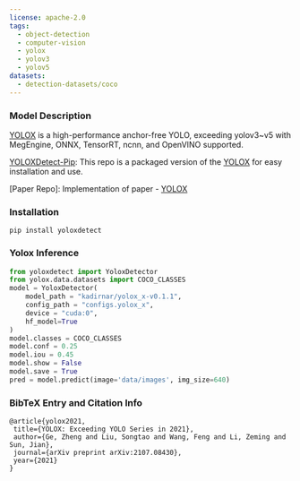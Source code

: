 ```yaml
---
license: apache-2.0
tags:
  - object-detection
  - computer-vision
  - yolox
  - yolov3
  - yolov5
datasets:
  - detection-datasets/coco
---
```


### Model Description
[YOLOX](https://arxiv.org/abs/2107.08430) is a high-performance anchor-free YOLO, exceeding yolov3~v5 with MegEngine, ONNX, TensorRT, ncnn, and OpenVINO supported.

[YOLOXDetect-Pip](https://github.com/kadirnar/yolox-pip/): This repo is a packaged version of the [YOLOX](https://github.com/Megvii-BaseDetection/YOLOX) for easy installation and use.

[Paper Repo]: Implementation of paper - [YOLOX](https://github.com/Megvii-BaseDetection/YOLOX)

### Installation
```
pip install yoloxdetect
```

### Yolox Inference
```python
from yoloxdetect import YoloxDetector
from yolox.data.datasets import COCO_CLASSES
model = YoloxDetector(
    model_path = "kadirnar/yolox_x-v0.1.1",
    config_path = "configs.yolox_x",
    device = "cuda:0",
    hf_model=True
)
model.classes = COCO_CLASSES
model.conf = 0.25
model.iou = 0.45
model.show = False
model.save = True
pred = model.predict(image='data/images', img_size=640)
```

### BibTeX Entry and Citation Info
 ```
 @article{yolox2021,
  title={YOLOX: Exceeding YOLO Series in 2021},
  author={Ge, Zheng and Liu, Songtao and Wang, Feng and Li, Zeming and Sun, Jian},
  journal={arXiv preprint arXiv:2107.08430},
  year={2021}
}
```
